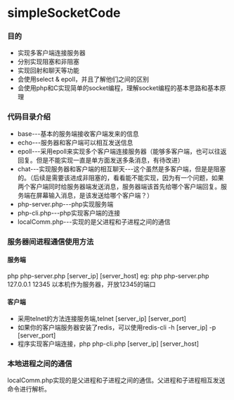 # simpleSocketCode

### 目的
* 实现多客户端连接服务器
* 分别实现阻塞和非阻塞
* 实现回射和聊天等功能
* 会使用select & epoll，并且了解他们之间的区别
* 会使用php和C实现简单的socket编程，理解socket编程的基本思路和基本原理

### 代码目录介绍
* base---基本的服务端接收客户端发来的信息
* echo---服务器和客户端可以相互发送信息
* epoll---采用epoll来实现多个客户端连接服务器（能够多客户端，也可以往返回复。但是不能实现一直是单方面发送多条消息，有待改进）
* chat---实现服务器和客户端的相互聊天---这个虽然是多客户端，但是是阻塞的。（后续是需要该进成非阻塞的，看看能不能实现，因为有一个问题，如果两个客户端同时给服务器端发送消息，服务器端该首先给哪个客户端回复。服务端在屏幕输入消息，是该发送给哪个客户端？）
* php-server.php---php实现服务端
* php-cli.php---php实现客户端的连接
* localComm.php---实现的是父进程和子进程之间的通信

### 服务器间进程通信使用方法
#### 服务端
  php php-server.php [server_ip] [server_host]
  eg: php php-server.php 127.0.0.1 12345
  以本机作为服务器，开放12345的端口
#### 客户端
* 采用telnet的方法连接服务端,telnet [server_ip] [server_port]
* 如果你的客户端服务器安装了redis，可以使用redis-cli -h [server_ip] -p [server_port]
* 程序实现客户端连接，php php-cli.php [server_ip] [server_host]


### 本地进程之间的通信
localComm.php实现的是父进程和子进程之间的通信。父进程和子进程相互发送命令进行解析。
